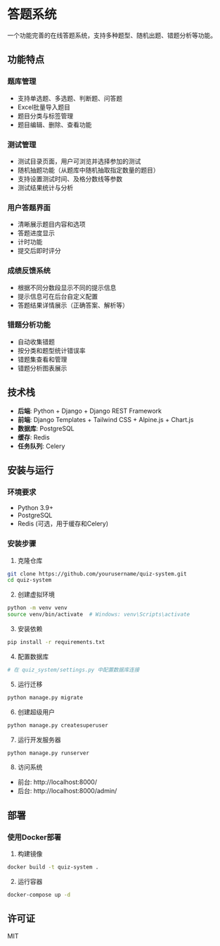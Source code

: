 # 答题系统

一个功能完善的在线答题系统，支持多种题型、随机出题、错题分析等功能。

## 功能特点

### 题库管理
- 支持单选题、多选题、判断题、问答题
- Excel批量导入题目
- 题目分类与标签管理
- 题目编辑、删除、查看功能

### 测试管理
- 测试目录页面，用户可浏览并选择参加的测试
- 随机抽题功能（从题库中随机抽取指定数量的题目）
- 支持设置测试时间、及格分数线等参数
- 测试结果统计与分析

### 用户答题界面
- 清晰展示题目内容和选项
- 答题进度显示
- 计时功能
- 提交后即时评分

### 成绩反馈系统
- 根据不同分数段显示不同的提示信息
- 提示信息可在后台自定义配置
- 答题结果详情展示（正确答案、解析等）

### 错题分析功能
- 自动收集错题
- 按分类和题型统计错误率
- 错题集查看和管理
- 错题分析图表展示

## 技术栈

- **后端**: Python + Django + Django REST Framework
- **前端**: Django Templates + Tailwind CSS + Alpine.js + Chart.js
- **数据库**: PostgreSQL
- **缓存**: Redis
- **任务队列**: Celery

## 安装与运行

### 环境要求
- Python 3.9+
- PostgreSQL
- Redis (可选，用于缓存和Celery)

### 安装步骤

1. 克隆仓库
```bash
git clone https://github.com/yourusername/quiz-system.git
cd quiz-system
```

2. 创建虚拟环境
```bash
python -m venv venv
source venv/bin/activate  # Windows: venv\Scripts\activate
```

3. 安装依赖
```bash
pip install -r requirements.txt
```

4. 配置数据库
```bash
# 在 quiz_system/settings.py 中配置数据库连接
```

5. 运行迁移
```bash
python manage.py migrate
```

6. 创建超级用户
```bash
python manage.py createsuperuser
```

7. 运行开发服务器
```bash
python manage.py runserver
```

8. 访问系统
- 前台: http://localhost:8000/
- 后台: http://localhost:8000/admin/

## 部署

### 使用Docker部署

1. 构建镜像
```bash
docker build -t quiz-system .
```

2. 运行容器
```bash
docker-compose up -d
```

## 许可证

MIT 
